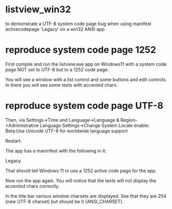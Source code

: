 # listview_win32
to demonstrate a UTF-8 system code page bug when using manifest activecodepage 'Legacy' on a win32 ANSI app


# reproduce system code page 1252

First compile and run the listview.exe app on Windows11 with a system code page NOT set to UTF-8 but to a 1252 code page.

You will see a window with a list control and some buttons and edit controls. In there you will see some texts with accented chars.


# reproduce system code page UTF-8

Then, via Settings->Time and Language->Language & Region->Administrative Language Settings->Change System Locale
enable: Beta:Use Unicode UTF-8 for worldwide language support 

Restart.

The app has a maninfest with the following in it:

<?xml version="1.0" encoding="UTF-8" standalone="yes"?> 
<assembly xmlns="urn:schemas-microsoft-com:asm.v1" xmlns:asmv3="urn:schemas-microsoft-com:asm.v3" manifestVersion="1.0"> 
<dependency> 
<dependentAssembly> 
<assemblyIdentity type="win32" name="Microsoft.Windows.Common-Controls" version="6.0.0.0" processorArchitecture="*" publicKeyToken="6595b64144ccf1df" language="*"/> 
</dependentAssembly>
</dependency>
  <asmv3:assemblyIdentity type="win32" name="listview" version="1.0.0.0"/>
  <asmv3:application>
    <asmv3:windowsSettings xmlns="http://schemas.microsoft.com/SMI/2019/WindowsSettings">
     <activeCodePage>Legacy</activeCodePage>
    </asmv3:windowsSettings>
  </asmv3:application>
</assembly> 

That should tell Windows 11 to use a 1252 active code page for the app.

Now run the app again. You will notice that the texts will not display the accented chars correctly.

In the title bar various window charsets are displayed. See that they are 254 (new UTF-8 charset) but should be 0 (ANSI_CHARSET).



